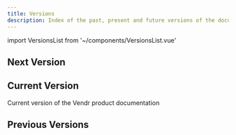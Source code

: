 ```yaml
---
title: Versions
description: Index of the past, present and future versions of the documentation
---
```


import VersionsList from '~/components/VersionsList.vue'

## Next Version
<template v-if="$page.doc.package && $page.doc.package.versions.next">

Next version of the Vendr product documentation

<versions-list :versions="[$page.doc.package.versions.next]" />

</template>
<template v-else>

There is currently no next version of the Vendr product documentation

</template>

## Current Version
Current version of the Vendr product documentation 

<versions-list :versions="[$page.doc.package.versions.current]"/>


## Previous Versions
<template v-if="$page.doc.package && $page.doc.package.versions.previous">

Previous versions of the Vendr product documentation

<versions-list :versions="$page.doc.package.versions.previous" />

</template>
<template v-else>

There are currently no previous versions of the Vendr product documentation

</template>